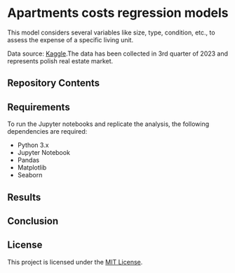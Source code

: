 # Apartments costs regression models

This model considers several variables like size, type, condition, etc., to assess the expense of a specific living unit.

Data source: [Kaggle](https://www.kaggle.com/datasets/krzysztofjamroz/apartment-prices-in-poland-2023q3).The data has been collected in 3rd quarter of 2023 and represents polish real estate market.

## Repository Contents


## Requirements

To run the Jupyter notebooks and replicate the analysis, the following dependencies are required:

- Python 3.x
- Jupyter Notebook
- Pandas
- Matplotlib
- Seaborn

## Results


## Conclusion


## License

This project is licensed under the [MIT License](LICENSE).
